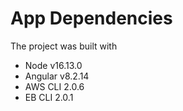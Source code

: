 # App Dependencies

The project was built with

- Node v16.13.0
- Angular v8.2.14
- AWS CLI 2.0.6
- EB CLI 2.0.1

